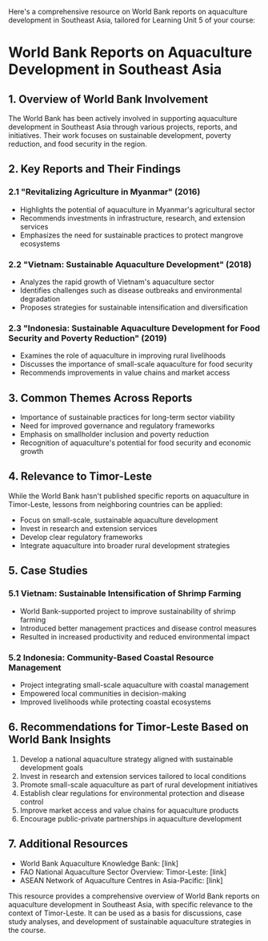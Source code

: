 Here's a comprehensive resource on World Bank reports on aquaculture development in Southeast Asia, tailored for Learning Unit 5 of your course:

# World Bank Reports on Aquaculture Development in Southeast Asia

## 1. Overview of World Bank Involvement

The World Bank has been actively involved in supporting aquaculture development in Southeast Asia through various projects, reports, and initiatives. Their work focuses on sustainable development, poverty reduction, and food security in the region.

## 2. Key Reports and Their Findings

### 2.1 "Revitalizing Agriculture in Myanmar" (2016)

- Highlights the potential of aquaculture in Myanmar's agricultural sector
- Recommends investments in infrastructure, research, and extension services
- Emphasizes the need for sustainable practices to protect mangrove ecosystems

### 2.2 "Vietnam: Sustainable Aquaculture Development" (2018)

- Analyzes the rapid growth of Vietnam's aquaculture sector
- Identifies challenges such as disease outbreaks and environmental degradation
- Proposes strategies for sustainable intensification and diversification

### 2.3 "Indonesia: Sustainable Aquaculture Development for Food Security and Poverty Reduction" (2019)

- Examines the role of aquaculture in improving rural livelihoods
- Discusses the importance of small-scale aquaculture for food security
- Recommends improvements in value chains and market access

## 3. Common Themes Across Reports

- Importance of sustainable practices for long-term sector viability
- Need for improved governance and regulatory frameworks
- Emphasis on smallholder inclusion and poverty reduction
- Recognition of aquaculture's potential for food security and economic growth

## 4. Relevance to Timor-Leste

While the World Bank hasn't published specific reports on aquaculture in Timor-Leste, lessons from neighboring countries can be applied:

- Focus on small-scale, sustainable aquaculture development
- Invest in research and extension services
- Develop clear regulatory frameworks
- Integrate aquaculture into broader rural development strategies

## 5. Case Studies

### 5.1 Vietnam: Sustainable Intensification of Shrimp Farming

- World Bank-supported project to improve sustainability of shrimp farming
- Introduced better management practices and disease control measures
- Resulted in increased productivity and reduced environmental impact

### 5.2 Indonesia: Community-Based Coastal Resource Management

- Project integrating small-scale aquaculture with coastal management
- Empowered local communities in decision-making
- Improved livelihoods while protecting coastal ecosystems

## 6. Recommendations for Timor-Leste Based on World Bank Insights

1. Develop a national aquaculture strategy aligned with sustainable development goals
2. Invest in research and extension services tailored to local conditions
3. Promote small-scale aquaculture as part of rural development initiatives
4. Establish clear regulations for environmental protection and disease control
5. Improve market access and value chains for aquaculture products
6. Encourage public-private partnerships in aquaculture development

## 7. Additional Resources

- World Bank Aquaculture Knowledge Bank: [link]
- FAO National Aquaculture Sector Overview: Timor-Leste: [link]
- ASEAN Network of Aquaculture Centres in Asia-Pacific: [link]

This resource provides a comprehensive overview of World Bank reports on aquaculture development in Southeast Asia, with specific relevance to the context of Timor-Leste. It can be used as a basis for discussions, case study analyses, and development of sustainable aquaculture strategies in the course.